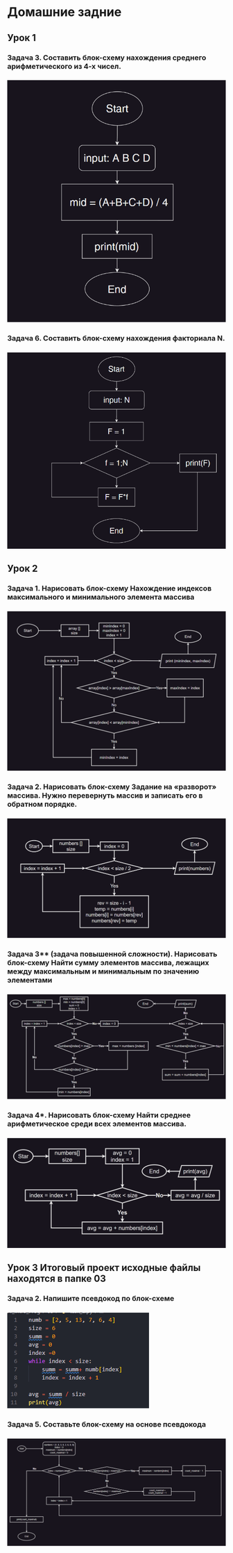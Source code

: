 # Домашние задние 
## Урок 1
### Задача 3. Составить блок-схему нахождения среднего арифметического из 4-х чисел.
### ![Задание 3](01/task_3.png)
### Задача 6. Составить блок-схему нахождения факториала N.
### ![Задание 6](01/task_6.png)

## Урок 2
### Задача 1. Нарисовать блок-схему Нахождение индексов максимального и минимального элемента массива
### ![Задача 1](02/task_1.png)
### Задача 2. Нарисовать блок-схему Задание на «разворот» массива. Нужно перевернуть массив и записать его в обратном порядке.
### ![Задача 2](02/task_2.png)
### Задача 3** (задача повышенной сложности). Нарисовать блок-схему Найти сумму элементов массива, лежащих между максимальным и минимальным по значению элементами
### ![Задача 3](02/task_3.png)
### Задача 4*. Нарисовать блок-схему Найти среднее арифметическое среди всех элементов массива. 
### ![Задача 4](02/task_4.png)
## Урок 3 Итоговый проект исходные файлы находятся в папке 03  
### Задача 2. Напишите псевдокод по блок-схеме
### ![Задание 2](03/task_2.png)
### Задача 5. Составьте блок-схему на основе псевдокода
### ![Задание 5](03/task_5.png)